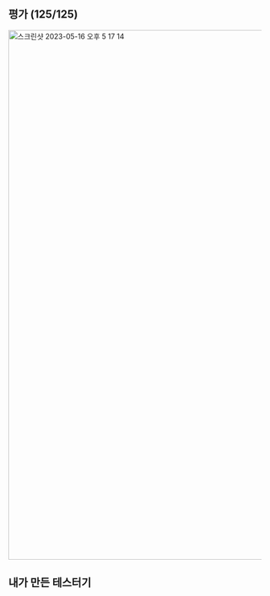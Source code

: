 ## 평가 (125/125)
<img width="1055" alt="스크린샷 2023-05-16 오후 5 17 14" src="https://github.com/Ssuamje/42Seoul/assets/105692206/6928ec2a-ac11-41a9-a06c-1fd0eea3e25d">

## 내가 만든 테스터기
